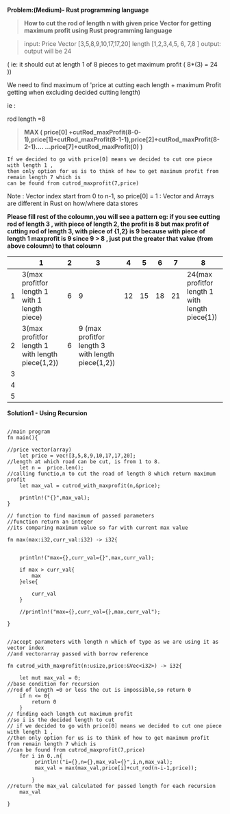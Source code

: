 **Problem:(Medium)- Rust programming language**

>**How to cut the rod of length n with given price Vector for getting maximum profit using Rust programming language**

> input: Price Vector [3,5,8,9,10,17,17,20]
         length       [1,2,3,4,5,  6, 7,8 ]
 > output: output will be 24 
 
 ( ie: it should cut at length 1 of 8 pieces  to get maximum profit ( 8*(3) = 24 ))



We need to find maximum of 'price at cutting each length + maximum Profit getting when excluding decided cutting length) 

ie : 

rod length =8 

> **MAX ( price[0] +cutRod_maxProfit(8-0-1),price[1]+cutRod_maxProfit(8-1-1),price[2]+cutRod_maxProfit(8-2-1)....
        ...price[7]+cutRod_maxProfit(0) )**
```	
If we decided to go with price[0] means we decided to cut one piece with length 1 ,
then only option for us is to think of how to get maximum profit from remain length 7 which is 
can be found from cutrod_maxprofit(7,price) 
```
Note : Vector index start from 0 to n-1, so price[0] = 1
     : Vector and Arrays are different in Rust on how/where data stores
	
**Please fill rest of the coloumn,you will see a pattern
eg: if you see cutting rod of length 3 , with piece of length 2, the profit is 8
    but max profit of cutting rod of length 3, with piece of {1,2} is 9 because with piece of length 1 maxprofit is 9
    since 9 > 8 , just put the greater that value (from above coloumn) to that coloumn**
    
    

            
 |    | 1  | 2 |  3  | 4  | 5  | 6  |  7|  8|
 |----|----|----|----|----|----|----|---|---|
 |  1 | 3(max profitfor length 1 with 1 length piece)  | 6 | 9  | 12 | 15 | 18 | 21 | 24(max profitfor length 1 with length piece{1})|
 |  2 | 3(max profitfor length 1 with length piece{1,2}) | 6  | 9 (max profitfor length 3 with length piece{1,2}) |  |
 |  3 |  |  |  |  |  |
 |  4 |  |  |  |  |  |
 |  5 |  |  |  |  |  | 
 
 
 
 

**Solution1 - Using Recursion**

```
 
//main program
fn main(){

//price vector(array) 
	let price = vec![3,5,8,9,10,17,17,20];
//length at which road can be cut, is from 1 to 8.
	let n =  price.len();
//calling functio,n to cut the road of length 8 which return maximum profit 
	let max_val = cutrod_with_maxprofit(n,&price);
	
	println!("{}",max_val);
}

// function to find maximum of passed parameters
//function return an integer
//its comparing maximum value so far with current max value

fn max(max:i32,curr_val:i32) -> i32{


	println!("max={},curr_val={}",max,curr_val);
	
	if max > curr_val{
		max
	}else{

		curr_val
	}

	//println!("max={},curr_val={},max,curr_val");

}


//accept parameters with length n which of type as we are using it as vector index
//and vectorarray passed with borrow reference

fn cutrod_with_maxprofit(n:usize,price:&Vec<i32>) -> i32{	

	let mut max_val = 0;
//base condition for recursion	
//rod of length =0 or less the cut is impossible,so return 0
	if n <= 0{
		return 0
	}
// finding each length cut maximum profit
//so i is the decided length to cut
// if we decided to go with price[0] means we decided to cut one piece with length 1 ,
//then only option for us is to think of how to get maximum profit from remain length 7 which is 
//can be found from cutrod_maxprofit(7,price) 
	for i in 0..n{
		 println!("i={},n={},max_val={}",i,n,max_val);
		 max_val = max(max_val,price[i]+cut_rod(n-i-1,price));

		}
//return the max_val calculated for passed length for each recursion
	max_val

}



 
 
```
